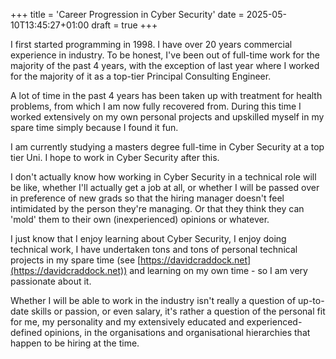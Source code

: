 +++
title = 'Career Progression in Cyber Security'
date = 2025-05-10T13:45:27+01:00
draft = true
+++

I first started programming in 1998. I have over 20 years commercial experience in industry. To be honest, I've been out of full-time work for the majority of the past 4 years, with the exception of last year where I worked for the majority of it as a top-tier Principal Consulting Engineer.

A lot of time in the past 4 years has been taken up with treatment for health problems, from which I am now fully recovered from. During this time I worked extensively on my own personal projects and upskilled myself in my spare time simply because I found it fun.

I am currently studying a masters degree full-time in Cyber Security at a top tier Uni. I hope to work in Cyber Security after this.

I don't actually know how working in Cyber Security in a technical role will be like, whether I'll actually get a job at all, or whether I will be passed over in preference of new grads so that the hiring manager doesn't feel intimidated by the person they're managing. Or that they think they can 'mold' them to their own (inexperienced) opinions or whatever.

I just know that I enjoy learning about Cyber Security, I enjoy doing technical work, I have undertaken tons and tons of personal technical projects in my spare time (see [https://davidcraddock.net](https://davidcraddock.net)) and learning on my own time - so I am very passionate about it.

Whether I will be able to work in the industry isn't really a question of up-to-date skills or passion, or even salary, it's rather a question of the personal fit for me, my personality and my extensively educated and experienced-defined opinions, in the organisations and organisational hierarchies that happen to be hiring at the time.


